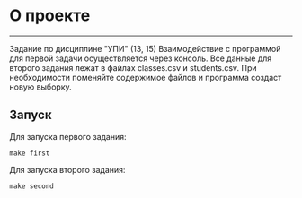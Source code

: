 # О проекте
___
Задание по дисциплине "УПИ" (13, 15)
Взаимодействие с программой для первой задачи осуществляется через консоль.
Все данные для второго задания лежат в файлах classes.csv и students.csv. При необходимости поменяйте 
содержимое файлов и программа создаст новую выборку.
## Запуск

Для запуска первого задания:  
  ```
  make first
  ```
Для запуска второго задания:
  ```
  make second
  ```


